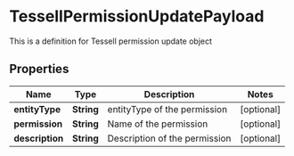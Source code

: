 

# TessellPermissionUpdatePayload

This is a definition for Tessell permission update object

## Properties

Name | Type | Description | Notes
------------ | ------------- | ------------- | -------------
**entityType** | **String** | entityType of the permission |  [optional]
**permission** | **String** | Name of the permission |  [optional]
**description** | **String** | Description of the permission |  [optional]



